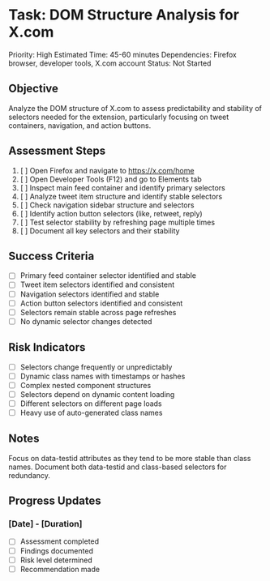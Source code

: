 # Task: DOM Structure Analysis for X.com
Priority: High
Estimated Time: 45-60 minutes
Dependencies: Firefox browser, developer tools, X.com account
Status: Not Started

## Objective
Analyze the DOM structure of X.com to assess predictability and stability of selectors needed for the extension, particularly focusing on tweet containers, navigation, and action buttons.

## Assessment Steps
1. [ ] Open Firefox and navigate to https://x.com/home
2. [ ] Open Developer Tools (F12) and go to Elements tab
3. [ ] Inspect main feed container and identify primary selectors
4. [ ] Analyze tweet item structure and identify stable selectors
5. [ ] Check navigation sidebar structure and selectors
6. [ ] Identify action button selectors (like, retweet, reply)
7. [ ] Test selector stability by refreshing page multiple times
8. [ ] Document all key selectors and their stability

## Success Criteria
- [ ] Primary feed container selector identified and stable
- [ ] Tweet item selectors identified and consistent
- [ ] Navigation selectors identified and stable
- [ ] Action button selectors identified and consistent
- [ ] Selectors remain stable across page refreshes
- [ ] No dynamic selector changes detected

## Risk Indicators
- [ ] Selectors change frequently or unpredictably
- [ ] Dynamic class names with timestamps or hashes
- [ ] Complex nested component structures
- [ ] Selectors depend on dynamic content loading
- [ ] Different selectors on different page loads
- [ ] Heavy use of auto-generated class names

## Notes
Focus on data-testid attributes as they tend to be more stable than class names. Document both data-testid and class-based selectors for redundancy.

## Progress Updates
### [Date] - [Duration]
- [ ] Assessment completed
- [ ] Findings documented
- [ ] Risk level determined
- [ ] Recommendation made 
